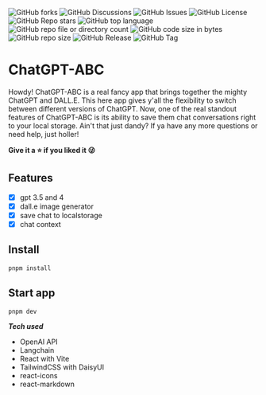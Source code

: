![GitHub forks](https://img.shields.io/github/forks/james-gates-0212/chatgpt?style=flat)
![GitHub Discussions](https://img.shields.io/github/discussions/james-gates-0212/chatgpt)
![GitHub Issues](https://img.shields.io/github/issues/james-gates-0212/chatgpt)
![GitHub License](https://img.shields.io/github/license/james-gates-0212/chatgpt)
![GitHub Repo stars](https://img.shields.io/github/stars/james-gates-0212/chatgpt?style=flat)
![GitHub top language](https://img.shields.io/github/languages/top/james-gates-0212/chatgpt)
![GitHub repo file or directory count](https://img.shields.io/github/directory-file-count/james-gates-0212/chatgpt)
![GitHub code size in bytes](https://img.shields.io/github/languages/code-size/james-gates-0212/chatgpt)
![GitHub repo size](https://img.shields.io/github/repo-size/james-gates-0212/chatgpt)
![GitHub Release](https://img.shields.io/github/v/release/james-gates-0212/chatgpt)
![GitHub Tag](https://img.shields.io/github/v/tag/james-gates-0212/chatgpt)

# ChatGPT-ABC

Howdy! ChatGPT-ABC is a real fancy app that brings together the mighty ChatGPT and DALL.E. This here app gives y'all the flexibility to switch between different versions of ChatGPT. Now, one of the real standout features of ChatGPT-ABC is its ability to save them chat conversations right to your local storage. Ain't that just dandy? If ya have any more questions or need help, just holler!

**Give it a ⭐ if you liked it 😜**

## Features

- [x] gpt 3.5 and 4
- [x] dall.e image generator
- [x] save chat to localstorage
- [x] chat context

## Install

```bash
pnpm install
```

## Start app

```bash
pnpm dev
```

**_Tech used_**

- OpenAI API
- Langchain
- React with Vite
- TailwindCSS with DaisyUI
- react-icons
- react-markdown
